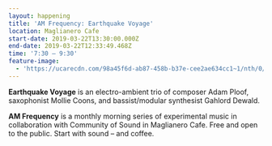 ```yaml
---
layout: happening
title: 'AM Frequency: Earthquake Voyage'
location: Maglianero Cafe
start-date: 2019-03-22T13:30:00.000Z
end-date: 2019-03-22T12:33:49.468Z
time: '7:30 – 9:30'
feature-image:
  - 'https://ucarecdn.com/98a45f6d-ab87-458b-b37e-cee2ae634cc1~1/nth/0/'
---
```

**Earthquake Voyage** is an electro-ambient trio of composer Adam Ploof, saxophonist Mollie Coons, and bassist/modular synthesist Gahlord Dewald. 

**AM Frequency** is a monthly morning series of experimental music in collaboration with Community of Sound in Maglianero Cafe. Free and open to the public. Start with sound – and coffee.
